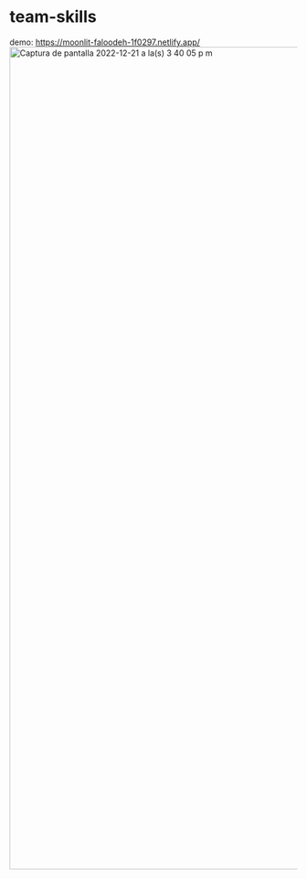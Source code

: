 # team-skills
demo: https://moonlit-faloodeh-1f0297.netlify.app/
<img width="1440" alt="Captura de pantalla 2022-12-21 a la(s) 3 40 05 p m" src="https://user-images.githubusercontent.com/31372667/208998863-13c53769-9817-465c-8318-5dc126a8c56b.png">
